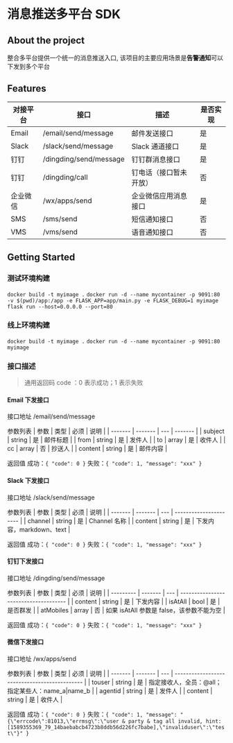 
# 消息推送多平台 SDK

## About the project
整合多平台提供一个统一的消息推送入口, 该项目的主要应用场景是**告警通知**可以下发到多个平台

## Features
| 对接平台      | 接口                   | 描述                | 是否实现 |
| ------------ | ---------------------- | ------------------ | ------- |
| Email        | /email/send/message    | 邮件发送接口         | 是      |
| Slack        | /slack/send/message    | Slack 通道接口       | 是      |
| 钉钉         | /dingding/send/message  | 钉钉群消息接口       | 是      |
| 钉钉         | /dingding/call          | 钉电话（接口暂未开放）| 否      |
| 企业微信      | /wx/apps/send          | 企业微信应用消息接口   | 是      |
| SMS          | /sms/send              | 短信通知接口          | 否      |
| VMS          | /vms/send              | 语音通知接口          | 否      |

## Getting Started
### 测试环境构建
`docker build -t myimage .`
`docker run -d --name mycontainer -p 9091:80 -v $(pwd)/app:/app -e FLASK_APP=app/main.py -e FLASK_DEBUG=1 myimage flask run --host=0.0.0.0 --port=80`

### 线上环境构建
`docker build -t myimage .`
`docker run -d --name mycontainer -p 9091:80 myimage`

### 接口描述
> 通用返回码 code ：0 表示成功；1 表示失败

#### Email 下发接口 
接口地址
/email/send/message

参数列表
| 参数    | 类型     | 必须 | 说明     |
| ------- | ------- | ---  | ------- |
| subject | string  | 是   | 邮件标题 |
| from    | string  | 是   | 发件人   |
| to      | array   | 是   | 收件人   |
| cc      | array   | 否   | 抄送人   |
| content | string  | 是   | 邮件内容 |

返回值
成功：`{ "code": 0 }`
失败：`{ "code": 1, "message": "xxx" }`

#### Slack 下发接口 
接口地址
/slack/send/message

参数列表
| 参数    | 类型     | 必须 | 说明                    |
| ------- | ------- | ---  | ---------------------- |
| channel | string  | 是   | Channel 名称            |
| content | string  | 是   | 下发内容，markdown、text |

返回值
成功：`{ "code": 0 }`
失败：`{ "code": 1, "message": "xxx" }`

#### 钉钉下发接口 
接口地址
/dingding/send/message

参数列表
| 参数      | 类型     | 必须 | 说明                                   |
| --------- | ------- | ---  | ------------------------------------- |
| content   | string  | 是   | 下发内容                               |
| isAtAll   | bool    | 是   | 是否群发                               |
| atMobiles | array   | 否   | 如果 isAtAll 参数是 false，该参数不能为空 |

返回值
成功：`{ "code": 0 }`
失败：`{ "code": 1, "message": "xxx" }`

#### 微信下发接口 
接口地址
/wx/apps/send

参数列表
| 参数    | 类型     | 必须 | 说明                                           |
| ------- | ------- | ---  | --------------------------------------------- |
| touser  | string  | 是   | 指定接收人，全员：@all；指定某些人：name_a|name_b |
| agentid | string  | 是   | 发件人                                         |
| content | string  | 是   | 收件人                                         |

返回值
成功：`{ "code": 0 }`
失败：`{ "code": 1, "message": "{\"errcode\":81013,\"errmsg\":\"user & party & tag all invalid, hint: [1589355369_79_14baebabcb4723b8ddb56d226fc7babe],\"invaliduser\":\"test\"}" }`
